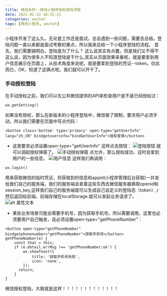 ```yaml
---
title: 微信系列--微信小程序授权登陆流程
date: 2021-02-22 18:31:23
categories: wechat
tags: [微信小程序, wechat]
---
```

小程序开发了这么久。无论是工作还是面试，总会遇到一些问题，需要去总结。登陆问题一直以来都是面试考察的重点，所以我来总结一下小程序登陆的流程。
首先，我们需要搞明白，登陆是为了什么？
这么说其实有点蠢，但是我们又不得不这么说，因为很多人不知道登陆是干什么,其实从页面效果来看呢，就是要拿到用户信息展示在页面上，从技术角度来说呢，就是要拿到登陆的凭证--token。仅此而已，OK，知道了这俩点呢。我们就可以开干了。
### 手动授权登陆
在手动授权之前，我们可以先公共微信提供的API来检查用户是不是已经授权过：
```
wx.getSetting()
```
如果没有授权，那么在新版本的小程序登陆中，微信做了限制，要求用户必须手动，所以我们需要在页面中写点代码：
```
<button class='bottom' type='primary' open-type="getUserInfo" lang="zh_CN" bindgetuserinfo="bindGetUserInfo">授权登录</button>
```
+ 这里要求必须设置open-type="getUserInfo"
这样点击按钮：
![登陆按钮](1.png)
就可以调起授权弹窗了。
![手动授权弹窗](2.png)
点允许，那么授权成功，这时会拿到用户的一些信息，
![用户信息](3.png)
这样我们再调用：
```
wx.login()
```
用来获取微信的临时凭证，将获取到的信息和appid(小程序管理后台获取)一并发给我们自己的服务端，我们的服务端会拿着这些东西去微信服务器换取openid和session_key,这样我们自己的服务端就可以生成自己自定义的登陆态（token）,r然后返回给前端，前端存储在localStorage.就可以发起业务请求了。
![alt 属性文本](login.png)

+ 某些业务场景可能会需要手机号，因为获取手机号。所以需要调用，这里也必须要用户自己触发，且必须设置open-type="getPhoneNumber"：
```
<button open-type="getPhoneNumber" bindgetphonenumber="getPhoneNumber">获取手机号</button>
getPhoneNumber(e) {
    const that = this;
    if (e.detail.errMsg !== 'getPhoneNumber:ok') {
        wx.showToast({
            title: '获取手机号失败',
            icon: 'none',
        });
      return;
    }
}
```
微信授权登陆，大致就是这样！！！！！！！！！！！！！
